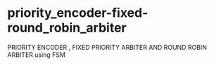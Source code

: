 # priority_encoder-fixed-round_robin_arbiter
PRIORITY ENCODER , FIXED PRIORITY ARBITER AND ROUND ROBIN ARBITER using FSM
